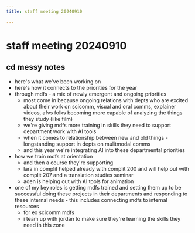```yaml
---
title: staff meeting 20240910

---
```


# staff meeting 20240910

## cd messy notes
* here's what we've been working on
* here's how it connects to the priorities for the year
* through mdfs - a mix of newly emergent and ongoing priorities
    * most come in because ongoing relations with depts who are excited about their work on scicomm, visual and oral comms, explainer videos, afvs folks becoming more capable of analyzing the things they study (like film)
    * we're giving mdfs more training in skills they need to support department work with AI tools
    * when it comes to relationship between new and old things - longstanding support in depts on mulitmodal comms 
    * and this year we're integrating AI into these departmental priorities
* how we train mdfs at orientation
    * and then a course they're supporting
    * lara in complit helped already with complit 200 and will help out with complit 207 and a translation studies seminar 
    * aden is helping out with AI tools for animation
* one of my key roles is getting mdfs trained and setting them up to be successful doing these projects in their departments and responding to these internal needs - this includes connecting mdfs to internal resources
    * for ex scicomm mdfs
    * i team up with jordan to make sure they're learning the skills they need in this zone